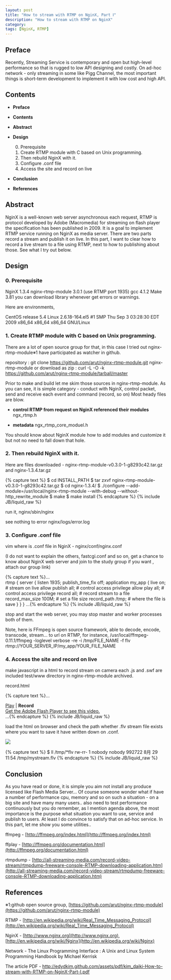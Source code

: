 ```yaml
---
layout: post
title: "How to stream with RTMP on NginX, Part Ⅰ"
description: "How to stream with RTMP on NginX"
category: 
tags: [NginX, RTMP]
---
```

## Preface

Recently, Streaming Service is contemporary and open but high-level performance so that is rugged to low API designing and costly. On ad-hoc network - only streaming in some like Pigg Channel, the most important things is short-term development to implement it with low cost and high API. 

## Contents

- **Preface**
- **Contents**
- **Abstract**
- **Design**

  0. Prerequisite
  1. Create RTMP module with C based on Unix programming.
  2. Then rebuild NginX with it.
  3. Configure .conf file
  4. Access the site and record on live

- **Conclusion**
- **References**

## Abstract

NginX is a well-known web server asynchronous each request, RTMP is protocol developed by Adobe (Macromedia) for streaming on flash player the specification has been published in 2009. It is a goal to implement RTMP service running on NginX as media server. There are two parts record a stream and publish it on live. In this part, I want to clear how to record a live stream to a file using RTMP, next to how to publishing about those. See what I try out below.

## Design

### 0. Prerequisite

NginX 1.3.4
nginx-rtmp-module 3.0.1 (use RTMP port 1935)
gcc 4.1.2
Make 3.81
you can download library whenever get errors or warnings.

Here are environments,

CentOS release 5.4
Linux 2.6.18-164.el5 #1 SMP Thu Sep 3 03:28:30 EDT 2009 x86_64 x86_64 x86_64 GNU/Linux

### 1. Create RTMP module with C based on Unix programming.

There are a lot of open source group for that, in this case I tried out nginx-rtmp-module※1 have participated as watcher in github. 

repository : git clone https://github.com/arut/nginx-rtmp-module.git nginx-rtmp-module
or
download as zip : curl -L -O -k https://github.com/arut/nginx-rtmp-module/tarball/master

Prior to make and build let me skim those sources in nginx-rtmp-module.
As you can see, it is simple category - conduct with NginX, control packet, send and receive each event and command (record, so on)
Most heady files are blow.

- **control RTMP from request on NginX referenced their modules**
  ngx_rtmp.h

- **metadata**
  ngx_rtmp_core_moduel.h

You should know about NginX module how to add modules and customize it but not no need to fall down that hole.

### 2. Then rebuild NginX with it.

Here are files downloaded - nginx-rtmp-module-v0.3.0-1-g8293c42.tar.gz and nginx-1.3.4.tar.gz

{% capture text %}
$ cd INSTALL_PATH
$ tar zxvf nginx-rtmp-module-v0.3.0-1-g8293c42.tar.gz
$ cd nginx-1.3.4/
$ ./configure --add-module=/usr/local/nginx-rtmp-module --with-debug --without-http_rewrite_module
$ make
$ make install
{% endcapture %}
{% include JB/liquid_raw %}

run it, nginx/sbin/nginx

see nothing to error nginx/logs/error.log

### 3. Configure .conf file

vim where is .conf file in NginX - nginx/conf/nginx.conf

(I do not want to explain the others, fastcgi.conf and so on, get a chance to know about NginX web server and join to the study group if you want , attach our group link)

{% capture text %}...   
rtmp { 
    server {
        listen 1935;
        publish_time_fix off;
        application my_app {
        	live on;    # stream on live allow
        	publish all;    # control access privilege
        	allow play all; # control access privilege
        	record all; # record stream to a file
        	record_max_size 100M;   # set a file size
        	record_path /tmp;   # where the file is save
        }
    }
}
...{% endcapture %}
{% include JB/liquid_raw %}

stop and start the web server, you may stop master and worker processes both of them.

Note, here is FFmpeg is open source framework, able to decode, encode, transcode, stream... to url on RTMP, for instance, /usr/local/ffmpeg-0.11.1/ffmpeg -loglevel verbose -re -i /tmp/FILE_NAME  -f flv rtmp://YOUR_SERVER_IP/my_app/YOUR_FILE_NAME

### 4. Access the site and record on live

make javascript in a html to record stream on camera
each .js and .swf are included test/www directory in nginx-rtmp-module archived.

record.html

{% capture text %}...
<head>
	<script src="jwplayer_old/swfobject.js"></script>
	<script type="text/javascript">
		var flashvars =
		{
		    "streamer": "rtmp://YOUR_SERVER_IP/myapp",
   			"file": "YOUR_FILE_NAME",
   		 	"type": "camera",
   		 	"controlbar": "bottom",
    		"stretching": "none",
    		"frontcolor": "86C29D", 		// text & icons (green)
    		"backcolor": "849BC1", 			// playlist background (blue)
    		"lightcolor": "C286BA", 		// selected text/track highlight (pink)
    		"screencolor": "FFFFFF", 		// screen background (black)
    		"id": "playerID",
    		"autostart": "true"
		};
		var params =
		{
   			"allowfullscreen": "true",
    		"allowscriptaccess": "always",
    		"bgcolor": "#FFFFFF"
		};
		var attributes =
		{
    		"id": "playerID",
   	 		"name": "playerID"
		};
...{% endcapture %}
{% include JB/liquid_raw %}		    

{% capture text %}...
<head>
	<script src="jwplayer_old/swfobject.js"></script>
	<script type="text/javascript">
		var flashvars =
		{
		    "streamer": "rtmp://YOUR_SERVER_IP/myapp",
   			"file": "YOUR_FILE_NAME",
   		 	"type": "camera",
   		 	"controlbar": "bottom",
    		"stretching": "none",
    		"frontcolor": "86C29D", 		// text & icons (green)
    		"backcolor": "849BC1", 			// playlist background (blue)
    		"lightcolor": "C286BA", 		// selected text/track highlight (pink)
    		"screencolor": "FFFFFF", 		// screen background (black)
    		"id": "playerID",
    		"autostart": "true"
		};
		var params =
		{
   			"allowfullscreen": "true",
    		"allowscriptaccess": "always",
    		"bgcolor": "#FFFFFF"
		};
		var attributes =
		{
    		"id": "playerID",
   	 		"name": "playerID"
		};
		swfobject.embedSWF("jwplayer_old/player.swf", "player", "320", "260", "9.0.124", false, flashvars, params, attributes);
	</script>
</head>
<body>
	<a href="index.html">Play</a> | <b>Record</b>
	<br/>
	<div id="playercontainer" class="playercontainer"><a id="player" class="player" href="http://get.adobe.com/flashplayer/">
	Get the Adobe Flash Player to see this video.</a></div>
</body>
...{% endcapture %}
{% include JB/liquid_raw %}
   
load the html on browser and check the path whether .flv stream file exists where you want to save it have written down on .conf.

[<img src="http://edydkim.github.com/assets/images/screenshot_2012-08-29.png">](http://edydkim.github.com/assets/images/screenshot_2012-08-29.png)
 
{% capture text %} 
$ ll /tmp/*flv
rw-rr- 1 nobody nobody 992722 8月 29 11:54 /tmp/mystream.flv
{% endcapture %}
{% include JB/liquid_raw %}

## Conclusion

As you have read or done, it is simple you aim not install any produce licensed like Flash Media Server... 
Of course someone wonder what if have a number of performance cpu, memory and so on such a situation -  on a big site and have many many users.. also need to test performance continuously but you do remember, as I mention agenda above, the most importance is the purpose what situation you want to use, service and publish to users. At least I do convince to satisfy that on ad-hoc service.
In this part, let me show you some utilities..

ffmpeg - [http://ffmpeg.org/index.html](http://ffmpeg.org/index.html)

ffplay - [http://ffmpeg.org/documentation.html](http://ffmpeg.org/documentation.html)

rtmpdump - [http://all-streaming-media.com/record-video-stream/rtmpdump-freeware-console-RTMP-downloading-application.htm](http://all-streaming-media.com/record-video-stream/rtmpdump-freeware-console-RTMP-downloading-application.htm)

## References

※1:github open source group, [https://github.com/arut/nginx-rtmp-module](https://github.com/arut/nginx-rtmp-module)

RTMP - [http://en.wikipedia.org/wiki/Real_Time_Messaging_Protocol](http://en.wikipedia.org/wiki/Real_Time_Messaging_Protocol)

NginX - [http://www.nginx.org](http://www.nginx.org), [http://en.wikipedia.org/wiki/Nginx](http://en.wikipedia.org/wiki/Nginx)

Network - The Linux Programming Interface : A Unix and Linux System Programming Handbook by Michael Kerrisk 

The article PDF - <http://edydkim.github.com/assets/pdf/kim_daiki-How-to-stream-with-RTMP-on-NginX-Part-Ⅰ.pdf>